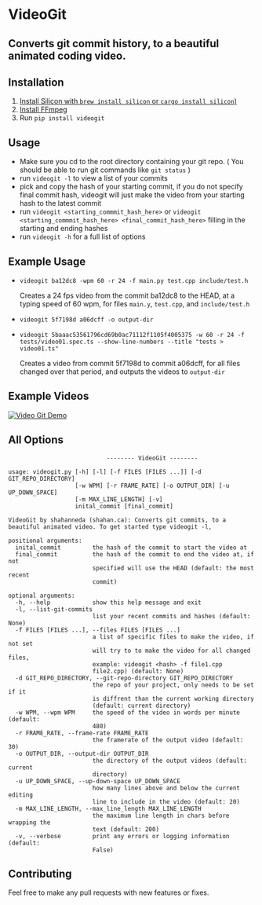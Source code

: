 # VideoGit
## Converts git commit history, to a beautiful animated coding video.
## Installation
1. [Install Silicon with `brew install silicon` or `cargo install silicon`)](https://github.com/Aloxaf/silicon)
2. [Install FFmpeg](https://ffmpeg.org/)
3. Run `pip install videogit`
## Usage
- Make sure you cd to the root directory containing your git repo. ( You should be able to run git commands like `git status` )
- run `videogit -l` to view a list of your commits
- pick and copy the hash of your starting commit, if you do not specify final commit hash, videogit will just make the video from your starting hash to the latest commit
- run `videogit <starting_commmit_hash_here>` or `videogit <starting_commmit_hash_here> <final_commit_hash_here>` filling in the starting and ending hashes
- run `videogit -h` for a full list of options

## Example Usage
- `videogit ba12dc8 -wpm 60 -r 24 -f main.py test.cpp include/test.h`
  
  Creates a 24 fps video from the commit ba12dc8 to the HEAD, at a typing speed of 60 wpm, for files `main.y`, `test.cpp`, and `include/test.h`
 
- `videogit 5f7198d a06dcff -o output-dir` 

- `videogit 5baaac53561796cd69b0ac71112f1105f4005375 -w 60 -r 24 -f tests/video01.spec.ts --show-line-numbers --title "tests > video01.ts"`

  Creates a video from commit 5f7198d to commit a06dcff, for all files changed over that period, and outputs the videos to `output-dir`
## Example Videos
[![Video Git Demo](https://img.youtube.com/vi/872y0LlQmGg/0.jpg)](https://www.youtube.com/watch?v=872y0LlQmGg)

## All Options
```
                            -------- VideoGit --------                          

usage: videogit.py [-h] [-l] [-f FILES [FILES ...]] [-d GIT_REPO_DIRECTORY]
                   [-w WPM] [-r FRAME_RATE] [-o OUTPUT_DIR] [-u UP_DOWN_SPACE]
                   [-m MAX_LINE_LENGTH] [-v]
                   inital_commit [final_commit]

VideoGit by shahanneda (shahan.ca): Converts git commits, to a
beautiful animated video. To get started type videogit -l,

positional arguments:
  inital_commit         the hash of the commit to start the video at
  final_commit          the hash of the commit to end the video at, if not
                        specified will use the HEAD (default: the most recent
                        commit)

optional arguments:
  -h, --help            show this help message and exit
  -l, --list-git-commits
                        list your recent commits and hashes (default: None)
  -f FILES [FILES ...], --files FILES [FILES ...]
                        a list of specific files to make the video, if not set
                        will try to to make the video for all changed files,
                        example: videogit <hash> -f file1.cpp
                        file2.cpp) (default: None)
  -d GIT_REPO_DIRECTORY, --git-repo-directory GIT_REPO_DIRECTORY
                        the repo of your project, only needs to be set if it
                        is diffrent than the current working directory
                        (default: current directory)
  -w WPM, --wpm WPM     the speed of the video in words per minute (default:
                        480)
  -r FRAME_RATE, --frame-rate FRAME_RATE
                        the framerate of the output video (default: 30)
  -o OUTPUT_DIR, --output-dir OUTPUT_DIR
                        the directory of the output videos (default: current
                        directory)
  -u UP_DOWN_SPACE, --up-down-space UP_DOWN_SPACE
                        how many lines above and below the current editing
                        line to include in the video (default: 20)
  -m MAX_LINE_LENGTH, --max_line_length MAX_LINE_LENGTH
                        the maximum line length in chars before wrapping the
                        text (default: 200)
  -v, --verbose         print any errors or logging information (default:
                        False)
```


## Contributing
Feel free to make any pull requests with new features or fixes.
